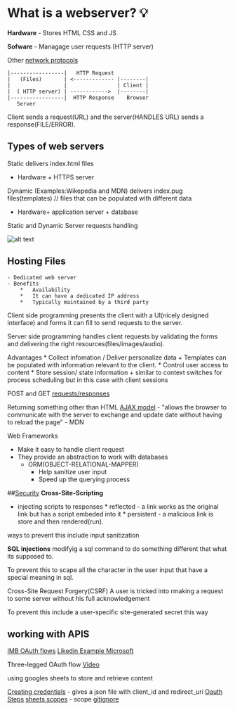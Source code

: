 # What is a webserver? :bulb:

**Hardware** - 
Stores HTML CSS and JS

**Sofware** - 
Managage user requests (HTTP server)

Other [network protocols](https://www.techtarget.com/searchnetworking/feature/12-common-network-protocols-and-their-functions-explained)

```
|-----------------|   HTTP Request
|   (Files)       | <------------- |--------|
|                 |                | Client |  
|  ( HTTP server) | ------------>  |--------|
|-----------------|  HTTP Response    Browser
   Server
````
Client sends a request(URL) and the server(HANDLES URL) sends a response(FILE/ERROR). 

## Types of web servers

Static 
delivers index.html files 
 - Hardware + HTTPS server

Dynamic (Examples:Wikepedia and MDN)
delivers  index.pug files(templates) // files that can be populated with different data
- Hardware+ application server + database

Static and Dynamic Server requests handling

![alt text](web_application_with_html_and_steps_image_from_mdn.png)


## Hosting Files 
    - Dedicated web server 
    - Benefits 
        *   Availability 
        *   It can have a dedicated IP address
        *   Typically maintained by a third party 



Client side programming 
presents the client with a UI(nicely designed interface) and forms it can fill to send requests to the server.

Server side programming 
handles client requests by validating the forms and delivering the right resources(files/images/audio).

Advantages 
    * Collect infomation / Deliver personalize data 
        + Templates can be populated with information relevant to the client. 
    * Control user access to content
    * Store session/ state information 
        + similar to context switches for process scheduling but in this case with client sessions

POST and GET [requests/responses](https://developer.mozilla.org/en-US/docs/Learn/Server-side/First_steps/Client-Server_overview) 


Returning something other than HTML 
[AJAX model](https://developer.mozilla.org/en-US/docs/Web/Guide/AJAX) - "allows the browser to communicate with the server to exchange and update date without having to reload the page" - MDN



Web Frameworks 
* Make it easy to handle client request
* They provide an abstraction to work with databases
    - ORM(OBJECT-RELATIONAL-MAPPER)
        + Help sanitize user input 
        + Speed up the querying process

##[Security](https://developer.mozilla.org/en-US/docs/Web/Security#clickjacking_protection) 
**Cross-Site-Scripting**
- injecting scripts to responses
        * reflected - a link works as the original link but has a script embeded into it
        * persistent - a malicious link is store and then rendered(run).

 ways to prevent this include input sanitization

 **SQL injections**
 modifyig a sql command to do something different that what its supposed to.

 To prevent this to scape all the character in the user input that have a special meaning in sql.

Cross-Site Request Forgery(CSRF)
A user is tricked into rmaking a request to some server without his full acknowledgement

To prevent this include a user-specific site-generated secret this way 


## working with APIS 

[IMB OAuth flows](https://www.ibm.com/docs/en/datapower-gateway/7.5.0?topic=support-oauth-flows)
[Likedin Example Microsoft](https://learn.microsoft.com/en-us/linkedin/shared/authentication/authorization-code-flow?tabs=HTTPS1)

Three-legged OAuth flow 
[Video](https://youtu.be/X9MCMLDWFvI)

using googles sheets to store and retrieve content

[Creating credentials](https://developers.google.com/workspace/guides/create-credentials) - gives a json file with client_id and redirect_uri
[Oauth Steps](https://developers.google.com/identity/protocols/oauth2)
[sheets scopes](https://developers.google.com/sheets/api/guides/values) - scope
[gitignore](https://www.freecodecamp.org/news/gitignore-file-how-to-ignore-files-and-folders-in-git/)
